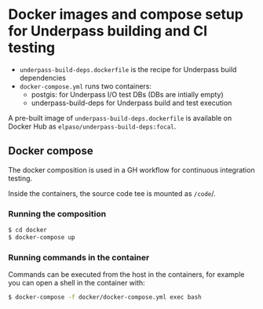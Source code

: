 # Docker images and compose setup for Underpass building and CI testing

+ `underpass-build-deps.dockerfile` is the recipe for Underpass build dependencies
+ `docker-compose.yml` runs two containers:
  + postgis: for Underpass I/O test DBs (DBs are intially empty)
  + underpass-build-deps for Underpass build and test execution

A pre-built image of `underpass-build-deps.dockerfile` is available on Docker Hub as `elpaso/underpass-build-deps:focal`.

## Docker compose

The docker composition is used in a GH workflow for continuous integration testing.

Inside the containers, the source code tee is mounted as `/code`/.

### Running the composition

```bash
$ cd docker
$ docker-compose up
```

### Running commands in the container

Commands can be executed from the host in the containers, for example you can open a shell in the container with:

```bash
$ docker-compose -f docker/docker-compose.yml exec bash
```

